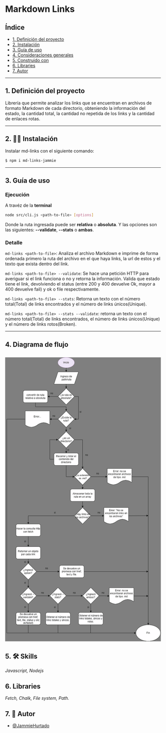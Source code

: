 # Markdown Links

## Índice

- [1. Definición del proyecto](MD-LINKS.png.#1-definición-del-proyecto)
- [2. Instalación](#2-instalación)
- [3. Guía de uso](#3-guía-de-uso)
- [4. Consideraciones generales](#4-diagrama-de-flujo)
- [5. Construido con](#5-construido-con)
- [6. Libraries](#6-libraries)
- [7. Autor](#7-autor)
---
## 1. Definición del proyecto

Librería que permite analizar los links que se encuentran en archivos de formato Markdown de cada directorio, obteniendo la información del estado, la cantidad total, la cantidad no repetida de los links y la cantidad de enlaces rotas.

---
## 2. 👩‍💻 Instalación

Instalar md-links con el siguiente comando:

```bash
$ npm i md-links-jammie
```
---
## 3. Guía de uso
### Ejecución

A travéz de la **terminal**

```bash
node src/cli.js <path-to-file> [options]
```
Donde la ruta ingresada puede ser **relativa** o **absoluta**.
Y las opciones son las siguientes:
**--validate**, **--stats** o **ambas**.
### Detalle

`md-links <path-to-file>`: Analiza el archivo Markdown e imprime de forma ordenada primero la ruta del archivo en el que haya links, la url de estos y el texto que exista dentro del link.

`md-links <path-to-file> --validate`: Se hace una petición HTTP para averiguar si el link funciona o no y retorna la información. Valida que estado tiene el link, devolviendo el status (entre 200 y 400 devuelve Ok, mayor a 400 devuelve fail) y ok o file respectivamente.

`md-links <path-to-file> --stats`: Retorna un texto con el número total(Total) de links encontrados y el número de links únicos(Unique).

`md-links <path-to-file> --stats --validate`: retorna un texto con el número total(Total) de links encontrados, el número de links únicos(Unique) y el número de links rotos(Broken).

---
## 4. Diagrama de flujo

![Diagrama de flujo](diagrama-flujo.png)
---
## 5. 🛠 Skills
_Javascript, Nodejs_
## 6. Libraries
_Fetch, Chalk, File system, Path._
## 7. 🚀 Autor
- [@JammieHurtado](https://github.com/Emmigumi)

